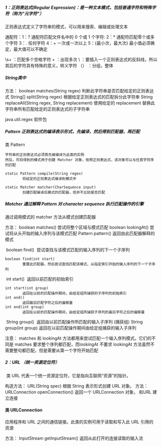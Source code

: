 ##### 1：正则表达式(Regular Expression)：是一种文本模式，包括普通字符和特殊字符（称为"元字符"）

正则表达式定义了字符串的模式，可以用来搜索、编辑或处理文本

通配符：1：? 通配符匹配文件名中的 0 个或 1 个字符:
	2：* 通配符匹配零个或多个字符
	3：. 任何字符 
	4：+ 一次或一次以上
	5：{最小次，最大次}  最小值必须确定，最大值可以不确定

 \s+ ：匹配多个空格字符
 \+  ：出现多次
 \\  ：要插入一个正则表达式的反斜线，所以其后的字符具有特殊的意义，转义字符
（） ：分组，整体



##### String类中

方法：
	boolean matches(String regex) 
          判断此字符串是否匹配给定的正则表达式
	String[] split(String regex) 
          根据给定正则表达式的匹配拆分此字符串 
	String replaceAll(String regex, String replacement) 
          使用给定的 replacement 替换此字符串所有匹配给定的正则表达式的子字符串 



java.util.regex 软件包

##### Pattern 正则表达式的编译表示形式，先编译，然后得到匹配器，再匹配

类 Pattern

```
字符串的正则表达式必须首先被编译为此类的实例
然后，可将得到的模式用于创建 Matcher 对象，依照正则表达式，该对象可以与任意字符序列匹配

static Pattern compile(String regex) 
      	将给定的正则表达式编译到模式中
```
 	static Matcher matcher(CharSequence input) 
          	创建匹配编译后模式的匹配器，但并不比较是否匹配



##### Matcher 通过解释 Pattern 对 character sequence 执行匹配操作的引擎

通过调用模式的 matcher 方法从模式创建匹配器

方法：
	boolean matches() 
     		 尝试将整个区域与模式匹配
	boolean lookingAt() 
      		尝试将从头开始的输入序列与该模式匹配 
	Pattern pattern() 
          	 返回由此匹配器解释的模式

​	boolean find() 
​      		尝试查找与该模式匹配的输入序列的下一个子序列

 	boolean find(int start) 
          	重置此匹配器，然后尝试查找匹配该模式、从指定索引开始的输入序列的下一个子序列

​	int start() 
​      		返回以前匹配的初始索引

 	int start(int group) 
          	返回在以前的匹配操作期间，由给定组所捕获的子序列的初始索引
	int end() 
          	返回最后匹配字符之后的偏移量 
 	int end(int group) 
         	返回在以前的匹配操作期间，由给定组所捕获子序列的最后字符之后的偏移量

​	String group() 
​         	返回由以前匹配操作所匹配的输入子序列  (捕获组)
​	String group(int group) 
​	        返回在以前匹配操作期间由给定组捕获的输入子序列 

注意：
 matches 和 lookingAt 方法都用来尝试匹配一个输入序列模式。它们的不同是 matches 要求整个序列都匹配，而lookingAt 不要求
 lookingAt 方法虽然不需要整句都匹配，但是需要从第一个字符开始匹配

##### 2：URL （统一资源定位符）

​	类 URL 代表一个统一资源定位符，它是指向互联网“资源”的指针。

构造方法：
	URL(String spec) 
          根据 String 表示形式创建 URL 对象。
方法：
	URLConnection openConnection() 
          返回一个 URLConnection 对象， 和URL 建立连接
	

#### 类 URLConnection

应用程序和 URL 之间的通信链接。此类的实例可用于读取和写入此 URL 引用的资源

方法：
	InputStream getInputStream() 
          返回从此打开的连接读取的输入流 
	







